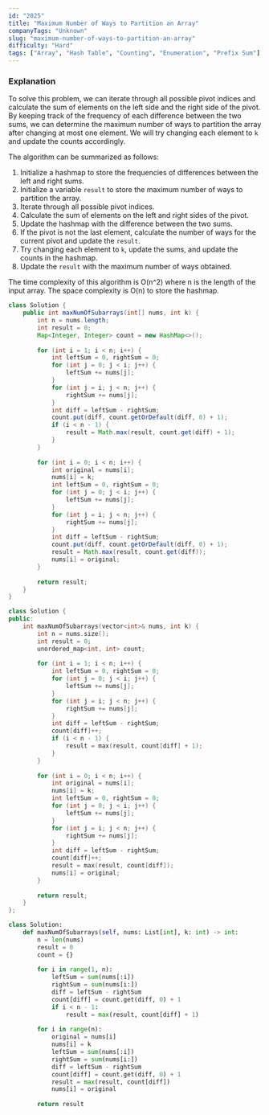 ```yaml
---
id: "2025"
title: "Maximum Number of Ways to Partition an Array"
companyTags: "Unknown"
slug: "maximum-number-of-ways-to-partition-an-array"
difficulty: "Hard"
tags: ["Array", "Hash Table", "Counting", "Enumeration", "Prefix Sum"]
---
```


### Explanation

To solve this problem, we can iterate through all possible pivot indices and calculate the sum of elements on the left side and the right side of the pivot. By keeping track of the frequency of each difference between the two sums, we can determine the maximum number of ways to partition the array after changing at most one element. We will try changing each element to `k` and update the counts accordingly.

The algorithm can be summarized as follows:
1. Initialize a hashmap to store the frequencies of differences between the left and right sums.
2. Initialize a variable `result` to store the maximum number of ways to partition the array.
3. Iterate through all possible pivot indices.
4. Calculate the sum of elements on the left and right sides of the pivot.
5. Update the hashmap with the difference between the two sums.
6. If the pivot is not the last element, calculate the number of ways for the current pivot and update the `result`.
7. Try changing each element to `k`, update the sums, and update the counts in the hashmap.
8. Update the `result` with the maximum number of ways obtained.

The time complexity of this algorithm is O(n^2) where n is the length of the input array. The space complexity is O(n) to store the hashmap.
```java
class Solution {
    public int maxNumOfSubarrays(int[] nums, int k) {
        int n = nums.length;
        int result = 0;
        Map<Integer, Integer> count = new HashMap<>();
        
        for (int i = 1; i < n; i++) {
            int leftSum = 0, rightSum = 0;
            for (int j = 0; j < i; j++) {
                leftSum += nums[j];
            }
            for (int j = i; j < n; j++) {
                rightSum += nums[j];
            }
            int diff = leftSum - rightSum;
            count.put(diff, count.getOrDefault(diff, 0) + 1);
            if (i < n - 1) {
                result = Math.max(result, count.get(diff) + 1);
            }
        }
        
        for (int i = 0; i < n; i++) {
            int original = nums[i];
            nums[i] = k;
            int leftSum = 0, rightSum = 0;
            for (int j = 0; j < i; j++) {
                leftSum += nums[j];
            }
            for (int j = i; j < n; j++) {
                rightSum += nums[j];
            }
            int diff = leftSum - rightSum;
            count.put(diff, count.getOrDefault(diff, 0) + 1);
            result = Math.max(result, count.get(diff));
            nums[i] = original;
        }
        
        return result;
    }
}
```

```cpp
class Solution {
public:
    int maxNumOfSubarrays(vector<int>& nums, int k) {
        int n = nums.size();
        int result = 0;
        unordered_map<int, int> count;
        
        for (int i = 1; i < n; i++) {
            int leftSum = 0, rightSum = 0;
            for (int j = 0; j < i; j++) {
                leftSum += nums[j];
            }
            for (int j = i; j < n; j++) {
                rightSum += nums[j];
            }
            int diff = leftSum - rightSum;
            count[diff]++;
            if (i < n - 1) {
                result = max(result, count[diff] + 1);
            }
        }
        
        for (int i = 0; i < n; i++) {
            int original = nums[i];
            nums[i] = k;
            int leftSum = 0, rightSum = 0;
            for (int j = 0; j < i; j++) {
                leftSum += nums[j];
            }
            for (int j = i; j < n; j++) {
                rightSum += nums[j];
            }
            int diff = leftSum - rightSum;
            count[diff]++;
            result = max(result, count[diff]);
            nums[i] = original;
        }
        
        return result;
    }
};
```

```python
class Solution:
    def maxNumOfSubarrays(self, nums: List[int], k: int) -> int:
        n = len(nums)
        result = 0
        count = {}
        
        for i in range(1, n):
            leftSum = sum(nums[:i])
            rightSum = sum(nums[i:])
            diff = leftSum - rightSum
            count[diff] = count.get(diff, 0) + 1
            if i < n - 1:
                result = max(result, count[diff] + 1)
        
        for i in range(n):
            original = nums[i]
            nums[i] = k
            leftSum = sum(nums[:i])
            rightSum = sum(nums[i:])
            diff = leftSum - rightSum
            count[diff] = count.get(diff, 0) + 1
            result = max(result, count[diff])
            nums[i] = original
        
        return result
```